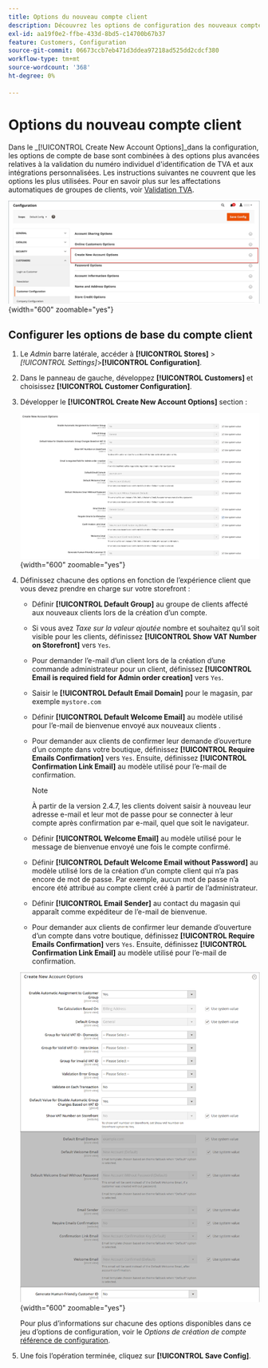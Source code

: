 ```yaml
---
title: Options du nouveau compte client
description: Découvrez les options de configuration des nouveaux comptes clients de votre boutique.
exl-id: aa19f0e2-ffbe-433d-8bd5-c14700b67b37
feature: Customers, Configuration
source-git-commit: 06673ccb7eb471d3ddea97218ad525dd2cdcf380
workflow-type: tm+mt
source-wordcount: '368'
ht-degree: 0%

---
```


# Options du nouveau compte client

Dans le _[!UICONTROL Create New Account Options]_dans la configuration, les options de compte de base sont combinées à des options plus avancées relatives à la validation du numéro individuel d&#39;identification de TVA et aux intégrations personnalisées. Les instructions suivantes ne couvrent que les options les plus utilisées. Pour en savoir plus sur les affectations automatiques de groupes de clients, voir [Validation TVA](../stores-purchase/vat.md).

![Options de création de compte](assets/customer-configuration-create-new-account-options.png){width="600" zoomable="yes"}

## Configurer les options de base du compte client

1. Le _Admin_ barre latérale, accéder à **[!UICONTROL Stores]** > _[!UICONTROL Settings]_>**[!UICONTROL Configuration]**.

1. Dans le panneau de gauche, développez **[!UICONTROL Customers]** et choisissez **[!UICONTROL Customer Configuration]**.

1. Développer le **[!UICONTROL Create New Account Options]** section :

   ![Paramètres par défaut des options Créer un nouveau compte](../configuration-reference/customers/assets/customer-configuration-create-new-account-options.png){width="600" zoomable="yes"}

1. Définissez chacune des options en fonction de l’expérience client que vous devez prendre en charge sur votre storefront :

   - Définir **[!UICONTROL Default Group]** au groupe de clients affecté aux nouveaux clients lors de la création d’un compte.

   - Si vous avez _Taxe sur la valeur ajoutée_ nombre et souhaitez qu’il soit visible pour les clients, définissez **[!UICONTROL Show VAT Number on Storefront]** vers `Yes`.

   - Pour demander l’e-mail d’un client lors de la création d’une commande administrateur pour un client, définissez **[!UICONTROL Email is required field for Admin order creation]** vers `Yes`.

   - Saisir le **[!UICONTROL Default Email Domain]** pour le magasin, par exemple `mystore.com`

   - Définir **[!UICONTROL Default Welcome Email]** au modèle utilisé pour l’e-mail de bienvenue envoyé aux nouveaux clients .

   - Pour demander aux clients de confirmer leur demande d’ouverture d’un compte dans votre boutique, définissez **[!UICONTROL Require Emails Confirmation]** vers `Yes`. Ensuite, définissez **[!UICONTROL Confirmation Link Email]** au modèle utilisé pour l’e-mail de confirmation.

     >[!NOTE]
     >
     >À partir de la version 2.4.7, les clients doivent saisir à nouveau leur adresse e-mail et leur mot de passe pour se connecter à leur compte après confirmation par e-mail, quel que soit le navigateur.

   - Définir **[!UICONTROL Welcome Email]** au modèle utilisé pour le message de bienvenue envoyé une fois le compte confirmé.

   - Définir **[!UICONTROL Default Welcome Email without Password]** au modèle utilisé lors de la création d’un compte client qui n’a pas encore de mot de passe. Par exemple, aucun mot de passe n’a encore été attribué au compte client créé à partir de l’administrateur.

   - Définir **[!UICONTROL Email Sender]** au contact du magasin qui apparaît comme expéditeur de l’e-mail de bienvenue.

   - Pour demander aux clients de confirmer leur demande d’ouverture d’un compte dans votre boutique, définissez **[!UICONTROL Require Emails Confirmation]** vers `Yes`. Ensuite, définissez **[!UICONTROL Confirmation Link Email]** au modèle utilisé pour l’e-mail de confirmation.

   ![Créer de nouvelles options de compte avec TVA activée](../configuration-reference/customers/assets/customer-configuration-create-new-account-options-vat.png){width="600" zoomable="yes"}

   Pour plus d’informations sur chacune des options disponibles dans ce jeu d’options de configuration, voir le _Options de création de compte_ [référence de configuration](../configuration-reference/customers/customer-configuration.md).

1. Une fois l’opération terminée, cliquez sur **[!UICONTROL Save Config]**.
